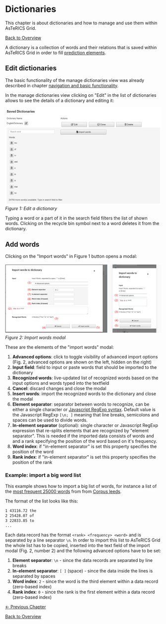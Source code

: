 # Dictionaries
This chapter is about dictionaries and how to manage and use them within AsTeRICS Grid.

[Back to Overview](00_index.md)

A dictionary is a collection of words and their relations that is saved within AsTeRICS Grid in order to fill [prediction elements](01_terms.md#grid-element). 

## Edit dictionaries
The basic functionality of the manage dictionaries view was already described in chapter [navigation and basic functionality](02_navigation.md).

In the manage dictionaries view clicking on "Edit" in the list of dictionaries allows to see the details of a dictionary and editing it:

![edit a dictionary](./img/dictionary_edit_en.jpg)
*Figure 1: Edit a dictionary*

Typing a word or a part of it in the search field filters the list of shown words. Clicking on the recycle bin symbol next to a word deletes it from the dictionary.


## Add words
Clicking on the "Import words" in Figure 1 button opens a modal:

![import words to dictionary](./img/dictionary_import_en.jpg)
*Figure 2: Import words modal*

These are the elements of the "import words" modal:

1. **Advanced options**: click to toggle visibility of advanced import options (Fig. 2, advanced options are shown on the left, hidden on the right)
1. **Input field**: field to input or paste words that should be imported to the dictionary 
1. **Recognized words**: live-updated list of recognized words based on the input options and words typed into the textfield 
1. **Cancel**: discard changes and close the modal 
1. **Insert words**: import the recognized words to the dictionary and close the modal 
1. **Element separator**: separator between words to recognize, can be either a single character or <a href="https://developer.mozilla.org/de/docs/Web/JavaScript/Reference/Global_Objects/RegExp" target="_blank">Javascript RegExp syntax<a/>. Default value is the Javascript RegExp `[\n; ]` meaning that line breaks, semicolons and spaces can be used to divide words.
1. **In-element separator** (optional): single character or Javascript RegExp expression that re-splits elements that are recognized by "element separator". This is needed if the imported data consists of words and and a rank specifying the position of the word based on it's frequency.
1. **Word index**: if "in-element separator" is set this property specifies the position of the word 
1. **Rank index**: if "in-element separator" is set this property specifies the position of the rank 

### Example: import a big word list

This example shows how to import a big list of words, for instance a list of the <a href="http://corpus.leeds.ac.uk/frqc/internet-en-forms.num" target="_blank">most frequent 25000 words<a/> from from <a href="http://corpus.leeds.ac.uk/" target="_blank">Corpus leeds<a/>. 

The format of the list looks like this:
```
1 43116.72 the
2 25428.07 of
3 22833.85 to
...
```

Each data record has the format `<rank> <frequency> <word>` and is separated by a line separator `\n`. In order to import this list to AsTeRICS Grid the whole list has to be copied, inserted into the text field of the import modal (Fig. 2, number 2) and the following advanced options have to be set:

1. **Element separator**: `\n` - since the data records are separated by line breaks
1. **In-element separator**: `[ ]` (space) - since the data inside the lines is separated by spaces
1. **Word index**: `2` - since the word is the third element within a data record (zero-based index)
1. **Rank index**: `0` - since the rank is the first element within a data record (zero-based index)


[&#x2190; Previous Chapter](06_users.md)

[Back to Overview](00_index.md)



